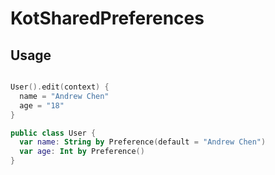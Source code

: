 # KotSharedPreferences

## Usage

```kotlin

User().edit(context) {
  name = "Andrew Chen"
  age = "18"
}

public class User {
  var name: String by Preference(default = "Andrew Chen")
  var age: Int by Preference()
}
```
